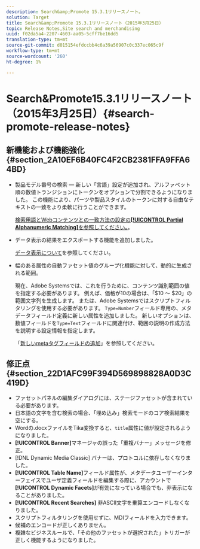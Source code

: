 ```yaml
---
description: Search&amp;Promote 15.3.1リリースノート。
solution: Target
title: Search&amp;Promote 15.3.1リリースノート（2015年3月25日）
topic: Release Notes,Site search and merchandising
uuid: f02da5a4-2207-4603-aa05-5cff7be16dd5
translation-type: tm+mt
source-git-commit: d015154efdccbb4c6a39a56907c0c337ec065c9f
workflow-type: tm+mt
source-wordcount: '260'
ht-degree: 1%

---
```



# Search&amp;Promote15.3.1リリースノート（2015年3月25日）{#search-promote-release-notes}

## 新機能および機能強化 {#section_2A10EF6B40FC4F2CB2381FFA9FFA64BD}

* 製品モデル番号の検索 — 新しい「言語」設定が追加され、アルファベット順の数値トランジションにトークンをオプションで分割できるようになりました。 この機能により、パーツや製品スタイルのトークンに対する自由なテキストの一致をより柔軟に行うことができます。

   [検索用語とWebコンテンツとの一致方法の設定の&#x200B;**[!UICONTROL Partial Alphanumeric Matching]**&#x200B;を参照してください。](../c-about-linguistics-menu/c-about-words-and-language.md#task_351A9144A51F4B41923BDBACDEF3B616)。

* データ表示の結果をエクスポートする機能を追加しました。

   [データ表示について](../c-about-reports-menu/c-about-data-views.md#concept_DCA897D074464BC1861AA47B40CC86C3)を参照してください。

* 幅のある属性の自動ファセット値のグループ化機能に対して、動的に生成される範囲。

   現在、Adobe Systemsでは、これを行うために、コンテンツ識別範囲の値を指定する必要があります。 例えば、価格が10の場合は、「$10 ～ $20」の範囲文字列を生成します。 または、Adobe Systemsではスクリプトフィルタリングを使用する必要があります。 `Type=Number`フィールド専用の、メタデータフィールド定義に新しい属性を追加しました。 新しいオプションは、数値フィールドを`Type=Text`フィールドに関連付け、範囲の説明の作成方法を説明する設定情報を指定します。

   「[新しいmetaタグフィールドの追加](../c-about-settings-menu/c-about-metadata-menu.md#task_6DF188C0FC7F4831A4444CA9AFA615E5)」を参照してください。

## 修正点 {#section_22D1AFC99F394D569898828A0D3C419D}

* ファセットパネルの編集ダイアログには、ステージファセットが含まれている必要があります。
* 日本語の文字を含む検索の場合、「埋め込み」検索モードのコア検索結果を空にする。
* Wordの.docxファイルをTika変換すると、`title`属性に値が設定されるようになりました。
* **[!UICONTROL Banner]**&#x200B;マネージャの誤った「重複バナー」メッセージを修正。
* [!DNL Dynamic Media Classic] バナーは、プロトコルに依存しなくなりました。
* **[!UICONTROL Table Name]**&#x200B;フィールド属性が、メタデータユーザーインターフェイスでユーザ定義フィールドを編集する際に、アカウントで&#x200B;**[!UICONTROL Dynamic Facets]**&#x200B;が有効になっている場合でも、非表示になることがありました。
* **[!UICONTROL Recent Searches]** 非ASCII文字を乗算エンコードしなくなりました。
* スクリプトフィルタリングを使用せずに、MDIフィールドを入力できます。
* 候補のエンコードが正しくありません。
* 複雑なビジネスルールで、「その他のファセットが選択された」トリガーが正しく機能するようになりました。

